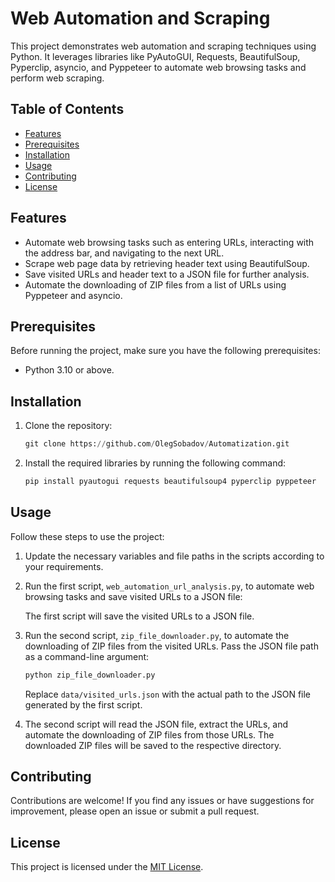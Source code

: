 # Web Automation and Scraping

This project demonstrates web automation and scraping techniques using Python. It leverages libraries like PyAutoGUI, Requests, BeautifulSoup, Pyperclip, asyncio, and Pyppeteer to automate web browsing tasks and perform web scraping.

## Table of Contents
- [Features](#features)
- [Prerequisites](#prerequisites)
- [Installation](#installation)
- [Usage](#usage)
- [Contributing](#contributing)
- [License](#license)

## Features

- Automate web browsing tasks such as entering URLs, interacting with the address bar, and navigating to the next URL.
- Scrape web page data by retrieving header text using BeautifulSoup.
- Save visited URLs and header text to a JSON file for further analysis.
- Automate the downloading of ZIP files from a list of URLs using Pyppeteer and asyncio.

## Prerequisites

Before running the project, make sure you have the following prerequisites:

- Python 3.10 or above.

## Installation

1. Clone the repository:

    ````python
    git clone https://github.com/OlegSobadov/Automatization.git
    ````


2. Install the required libraries by running the following command:
    ````python
    pip install pyautogui requests beautifulsoup4 pyperclip pyppeteer
    ````


## Usage

Follow these steps to use the project:

1. Update the necessary variables and file paths in the scripts according to your requirements.

2. Run the first script, `web_automation_url_analysis.py`, to automate web browsing tasks and save visited URLs to a JSON file:


    The first script will save the visited URLs to a JSON file.

3. Run the second script, `zip_file_downloader.py`, to automate the downloading of ZIP files from the visited URLs. Pass the JSON file path as a command-line argument:

    ````python
    python zip_file_downloader.py
    ````


    Replace `data/visited_urls.json` with the actual path to the JSON file generated by the first script.

4. The second script will read the JSON file, extract the URLs, and automate the downloading of ZIP files from those URLs. The downloaded ZIP files will be saved to the respective directory.

## Contributing

Contributions are welcome! If you find any issues or have suggestions for improvement, please open an issue or submit a pull request.

## License

This project is licensed under the [MIT License](LICENSE).

